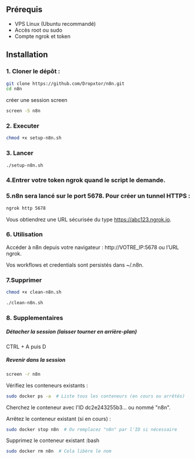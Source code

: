 
## Prérequis

- VPS Linux (Ubuntu recommandé)  
- Accès root ou sudo  
- Compte ngrok et token

## Installation

### 1. Cloner le dépôt :

```bash
git clone https://github.com/Dropxtor/n8n.git
cd n8n
```
créer une session screen
```bash
screen -S n8n
```
### 2. Executer
```bash
chmod +x setup-n8n.sh
```
### 3. Lancer
```bash
./setup-n8n.sh
```
### 4.Entrer votre token ngrok quand le script le demande.

### 5.n8n sera lancé sur le port 5678. Pour créer un tunnel HTTPS :
```bash
ngrok http 5678
```

Vous obtiendrez une URL sécurisée du type https://abc123.ngrok.io.

### 6. Utilisation

Accéder à n8n depuis votre navigateur : http://VOTRE_IP:5678 ou l’URL ngrok.

Vos workflows et credentials sont persistés dans ~/.n8n.
 
### 7.Supprimer
  
```bash
chmod +x clean-n8n.sh
```

```bash
./clean-n8n.sh
```
### 8. Supplementaires

##### Détacher la session (laisser tourner en arrière-plan)

CTRL + A puis D
##### Revenir dans la session

```bash
screen -r n8n
```

Vérifiez les conteneurs existants :
```bash
sudo docker ps -a  # Liste tous les conteneurs (en cours ou arrêtés)
```
Cherchez le conteneur avec l'ID dc2e243255b3... ou nommé "n8n".

Arrêtez le conteneur existant (si en cours) :
```bash
sudo docker stop n8n  # Ou remplacez "n8n" par l'ID si nécessaire
```
Supprimez le conteneur existant :bash
```bash
sudo docker rm n8n  # Cela libère le nom
```

